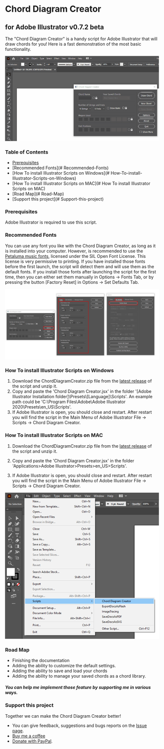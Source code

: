 # Chord Diagram Creator 

## for Adobe Illustrator v0.7.2 beta

The "Chord Diagram Creator" is a handy script for Adobe Illustrator that will draw chords for you! Here is a fast demonstration of the most basic functionality.

![](./readme-assets/EmDemo.gif)



### Table of Contents

* [Prerequisites](#prerequisites)
* [Recommended Fonts](# Recommended-Fonts)
* [How To install Illustrator Scripts on Windows](# How-To-install-Illustrator-Scripts-on-Windows)
* [How To install Illustrator Scripts on MAC](# How To install Illustrator Scripts on MAC)
* [Road Map](# Road-Map)
* [Support this project](# Support-this-project)



### Prerequisites  

Adobe Illustrator is required to use this script.



### Recommended Fonts

You can use any font you like with the Chord Diagram Creator, as long as it is installed into your computer. However, is recommended to use the [Petaluma music fonts](https://github.com/steinbergmedia/petaluma), licensed under the SIL Open Font License. This license is very permissive to printing. If you have installed those fonts before the first launch, the script will detect them and will use them as the default fonts. If you install those fonts after launching the script for the first time, then you can either set them manually in Options -> Fonts Tab, or by pressing the button [Factory Reset] in Options -> Set Defaults Tab.

![](./readme-assets/Fonts.png)

### How To install Illustrator Scripts on **Windows**

1. Download the ChordDiagramCreator.zip file from the [latest release](https://github.com/harpwood/Chord-Diagram-Creator-for-Adobe-Illustrator/releases) of the script and unzip it.
2. Copy and paste the 'Chord Diagram Creator.jsx' in the folder '[Adobe Illustrator Installation folder]\Presets\\[Language]\Scripts'. An example path could be 'C:\Program Files\Adobe\Adobe Illustrator 2020\Presets\en_US\Scripts'.
3. If Adobe Illustrator is open, you should close and restart. After restart you will find the script in the Main Menu of Adobe Illustrator File -> Scripts -> Chord Diagram Creator.

### How To install Illustrator Scripts on **MAC**

1. Download the ChordDiagramCreator.zip file from the [latest release](https://github.com/harpwood/Chord-Diagram-Creator-for-Adobe-Illustrator/releases) of the script and unzip it.

2. Copy and paste the 'Chord Diagram Creator.jsx' in the folder 'Applications>Adobe  Illustrator>Presets>en_US>Scripts'.

3. If Adobe Illustrator is open, you should close and restart. After restart you will find the script in the Main Menu of Adobe Illustrator File -> Scripts -> Chord Diagram Creator.

   

![](./readme-assets/ScriptLocation.png)



### Road Map

- Finishing the documentation
- Adding the ability to customize the default settings.
- Adding the ability to save and load your chords
- Adding the ability to manage your saved chords as a chord library.

##### You can help me implement those feature by supporting me in various ways.



### Support this project

Together we can make the Chord Diagram Creator better! 

- You can give feedback, suggestions and bugs reports on the [Issue page](https://github.com/harpwood/Chord-Diagram-Creator-for-Adobe-Illustrator/issues).
- [Buy me a coffee](https://www.buymeacoffee.com/harpwood)
- [Donate with PayPal](https://www.paypal.me/GeorgeKritikos).





